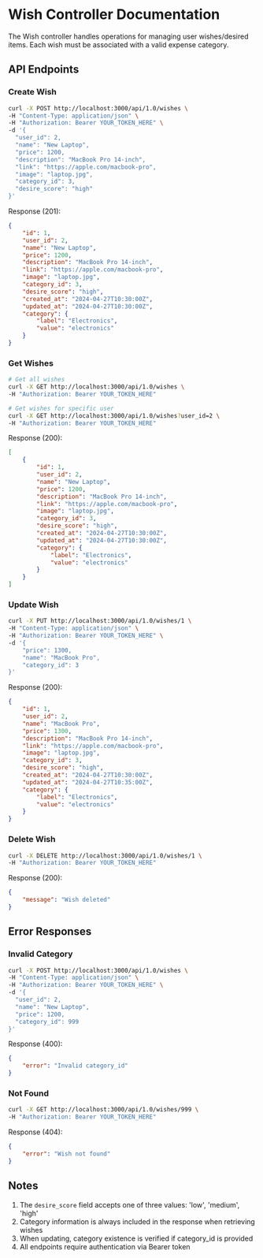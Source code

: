 # Wish Controller Documentation

The Wish controller handles operations for managing user wishes/desired items. Each wish must be associated with a valid expense category.

## API Endpoints

### Create Wish
```bash
curl -X POST http://localhost:3000/api/1.0/wishes \
-H "Content-Type: application/json" \
-H "Authorization: Bearer YOUR_TOKEN_HERE" \
-d '{
  "user_id": 2,
  "name": "New Laptop",
  "price": 1200,
  "description": "MacBook Pro 14-inch",
  "link": "https://apple.com/macbook-pro",
  "image": "laptop.jpg",
  "category_id": 3,
  "desire_score": "high"
}'
```

Response (201):
```json
{
    "id": 1,
    "user_id": 2,
    "name": "New Laptop",
    "price": 1200,
    "description": "MacBook Pro 14-inch",
    "link": "https://apple.com/macbook-pro",
    "image": "laptop.jpg",
    "category_id": 3,
    "desire_score": "high",
    "created_at": "2024-04-27T10:30:00Z",
    "updated_at": "2024-04-27T10:30:00Z",
    "category": {
        "label": "Electronics",
        "value": "electronics"
    }
}
```

### Get Wishes
```bash
# Get all wishes
curl -X GET http://localhost:3000/api/1.0/wishes \
-H "Authorization: Bearer YOUR_TOKEN_HERE"

# Get wishes for specific user
curl -X GET http://localhost:3000/api/1.0/wishes?user_id=2 \
-H "Authorization: Bearer YOUR_TOKEN_HERE"
```

Response (200):
```json
[
    {
        "id": 1,
        "user_id": 2,
        "name": "New Laptop",
        "price": 1200,
        "description": "MacBook Pro 14-inch",
        "link": "https://apple.com/macbook-pro",
        "image": "laptop.jpg",
        "category_id": 3,
        "desire_score": "high",
        "created_at": "2024-04-27T10:30:00Z",
        "updated_at": "2024-04-27T10:30:00Z",
        "category": {
            "label": "Electronics",
            "value": "electronics"
        }
    }
]
```

### Update Wish
```bash
curl -X PUT http://localhost:3000/api/1.0/wishes/1 \
-H "Content-Type: application/json" \
-H "Authorization: Bearer YOUR_TOKEN_HERE" \
-d '{
    "price": 1300,
    "name": "MacBook Pro",
    "category_id": 3
}'
```

Response (200):
```json
{
    "id": 1,
    "user_id": 2,
    "name": "MacBook Pro",
    "price": 1300,
    "description": "MacBook Pro 14-inch",
    "link": "https://apple.com/macbook-pro",
    "image": "laptop.jpg",
    "category_id": 3,
    "desire_score": "high",
    "created_at": "2024-04-27T10:30:00Z",
    "updated_at": "2024-04-27T10:35:00Z",
    "category": {
        "label": "Electronics",
        "value": "electronics"
    }
}
```

### Delete Wish
```bash
curl -X DELETE http://localhost:3000/api/1.0/wishes/1 \
-H "Authorization: Bearer YOUR_TOKEN_HERE"
```

Response (200):
```json
{
    "message": "Wish deleted"
}
```

## Error Responses

### Invalid Category
```bash
curl -X POST http://localhost:3000/api/1.0/wishes \
-H "Content-Type: application/json" \
-H "Authorization: Bearer YOUR_TOKEN_HERE" \
-d '{
  "user_id": 2,
  "name": "New Laptop",
  "price": 1200,
  "category_id": 999
}'
```

Response (400):
```json
{
    "error": "Invalid category_id"
}
```

### Not Found
```bash
curl -X GET http://localhost:3000/api/1.0/wishes/999 \
-H "Authorization: Bearer YOUR_TOKEN_HERE"
```

Response (404):
```json
{
    "error": "Wish not found"
}
```

## Notes

1. The `desire_score` field accepts one of three values: 'low', 'medium', 'high'
2. Category information is always included in the response when retrieving wishes
3. When updating, category existence is verified if category_id is provided
4. All endpoints require authentication via Bearer token
